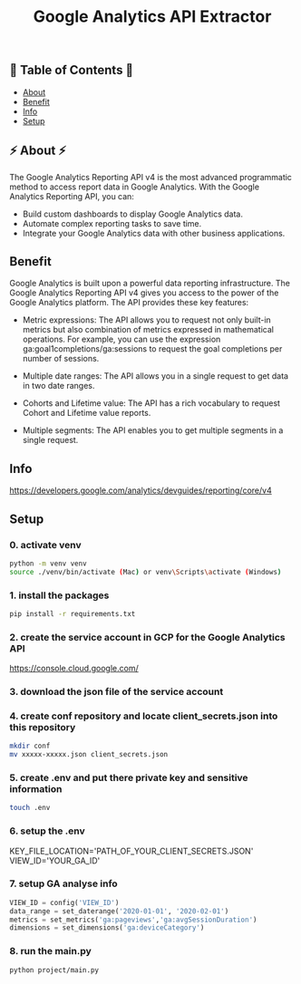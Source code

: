 <h1 align="center">Google Analytics API Extractor</h1> <br>
<h2>🐍 Table of Contents 🐍</h2>

- [About](#about)
- [Benefit](#benefit)
- [Info](#info)
- [Setup](#setup)

<h2>⚡ About ⚡ </h2>
The Google Analytics Reporting API v4 is the most advanced programmatic method to access report data in Google Analytics. With the Google Analytics Reporting API, you can:

- Build custom dashboards to display Google Analytics data.
- Automate complex reporting tasks to save time.
- Integrate your Google Analytics data with other business applications.
## Benefit
Google Analytics is built upon a powerful data reporting infrastructure. The Google Analytics Reporting API v4 gives you access to the power of the Google Analytics platform. The API provides these key features:

- Metric expressions: The API allows you to request not only built-in metrics but also combination of metrics expressed in mathematical operations. For example, you can use the expression ga:goal1completions/ga:sessions to request the goal completions per number of sessions.

- Multiple date ranges: The API allows you in a single request to get data in two date ranges.

- Cohorts and Lifetime value: The API has a rich vocabulary to request Cohort and Lifetime value reports.

- Multiple segments: The API enables you to get multiple segments in a single request.

## Info
https://developers.google.com/analytics/devguides/reporting/core/v4
## Setup
### 0. activate venv
```bash
python -m venv venv
source ./venv/bin/activate (Mac) or venv\Scripts\activate (Windows)
```

### 1. install the packages

```bash
pip install -r requirements.txt
```

### 2. create the service account in GCP for the Google Analytics API
https://console.cloud.google.com/

### 3. download the json file of the service account

### 4. create conf repository and locate client_secrets.json into this repository

```bash
mkdir conf
mv xxxxx-xxxxx.json client_secrets.json
```

### 5. create .env and put there private key and sensitive information

```bash
touch .env
```

### 6. setup the .env
KEY_FILE_LOCATION='PATH_OF_YOUR_CLIENT_SECRETS.JSON'
VIEW_ID='YOUR_GA_ID'

### 7. setup GA analyse info

```python
VIEW_ID = config('VIEW_ID')
data_range = set_daterange('2020-01-01', '2020-02-01')
metrics = set_metrics('ga:pageviews','ga:avgSessionDuration')
dimensions = set_dimensions('ga:deviceCategory')
```

### 8. run the main.py
```bash
python project/main.py
```
